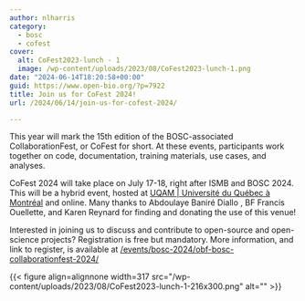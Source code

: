 ```yaml
---
author: nlharris
category:
  - bosc
  - cofest
cover:
  alt: CoFest2023-lunch - 1
  image: /wp-content/uploads/2023/08/CoFest2023-lunch-1.png
date: "2024-06-14T18:20:58+00:00"
guid: https://www.open-bio.org/?p=7922
title: Join us for CoFest 2024!
url: /2024/06/14/join-us-for-cofest-2024/

---
```

This year will mark the 15th edition of the BOSC-associated CollaborationFest, or CoFest for short. At these events, participants work together on code, documentation, training materials, use cases, and analyses.

CoFest 2024 will take place on July 17-18, right after ISMB and BOSC 2024. This will be a hybrid event, hosted at [UQAM \| Université du Québec à Montréal](https://www.linkedin.com/company/uqam/) and online. Many thanks to Abdoulaye Baniré Diallo , BF Francis Ouellette, and Karen Reynard for finding and donating the use of this venue!

Interested in joining us to discuss and contribute to open-source and open-science projects? Registration is free but mandatory. More information, and link to register, is available at [/events/bosc-2024/obf-bosc-collaborationfest-2024/](/events/bosc-2024/obf-bosc-collaborationfest-2024/)

{{< figure align=alignnone width=317 src="/wp-content/uploads/2023/08/CoFest2023-lunch-1-216x300.png" alt="" >}}
